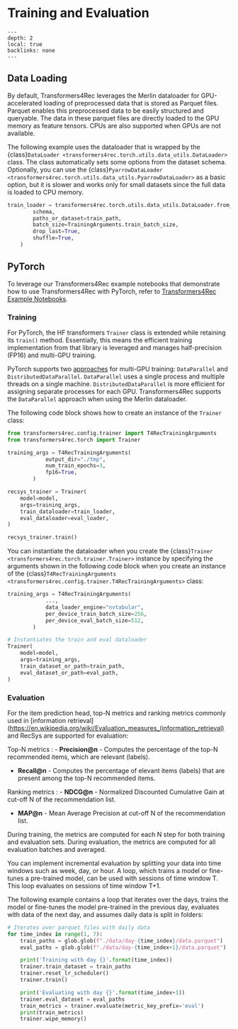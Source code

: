 # Training and Evaluation

```{contents}
---
depth: 2
local: true
backlinks: none
---
```

## Data Loading

By default, Transformers4Rec leverages the Merlin dataloader for GPU-accelerated loading of preprocessed data that is stored as Parquet files.
Parquet enables this preprocessed data to be easily structured and queryable.
The data in these parquet files are directly loaded to the GPU memory as feature tensors.
CPUs are also supported when GPUs are not available.

The following example uses the dataloader that is wrapped by the {class}`DataLoader <transformers4rec.torch.utils.data_utils.DataLoader>` class.
The class automatically sets some options from the dataset schema.
Optionally, you can use the {class}`PyarrowDataLoader <transformers4rec.torch.utils.data_utils.PyarrowDataLoader>` as a basic option, but it is slower and works only for small datasets since the full data is loaded to CPU memory.

```python
train_loader = transformers4rec.torch.utils.data_utils.DataLoader.from_schema(
        schema,
        paths_or_dataset=train_path,
        batch_size=TrainingArguments.train_batch_size,
        drop_last=True,
        shuffle=True,
    )
```

## PyTorch

To leverage our Transformers4Rec example notebooks that demonstrate how to use Transformers4Rec with PyTorch, refer to [Transformers4Rec Example Notebooks](./examples).

### Training 

For PyTorch, the HF transformers `Trainer` class is extended while retaining its `train()` method.
Essentially, this means the efficient training implementation from that library is leveraged and manages half-precision (FP16) and multi-GPU training.

PyTorch supports two [approaches](https://pytorch.org/tutorials/intermediate/ddp_tutorial.html) for multi-GPU training: `DataParallel` and `DistributedDataParallel`.
`DataParallel` uses a single process and multiple threads on a single machine.
`DistributedDataParallel` is more efficient for assigning separate processes for each GPU.
Transformers4Rec supports the `DataParallel` approach when using the Merlin dataloader.

The following code block shows how to create an instance of the `Trainer` class:

```python
from transformers4rec.config.trainer import T4RecTrainingArguments
from transformers4rec.torch import Trainer

training_args = T4RecTrainingArguments(
            output_dir="./tmp",
            num_train_epochs=3,
            fp16=True,
        )

recsys_trainer = Trainer(
    model=model,
    args=training_args,
    train_dataloader=train_loader,
    eval_dataloader=eval_loader,
)

recsys_trainer.train()
```

You can instantiate the dataloader when you create the {class}`Trainer <transformers4rec.torch.trainer.Trainer>` instance by specifying the arguments shown in the following code block when you create an instance of the {class}`T4RecTrainingArguments <transformers4rec.config.trainer.T4RecTrainingArguments>` class:

```python
training_args = T4RecTrainingArguments(
            ...,
            data_loader_engine="nvtabular",
            per_device_train_batch_size=256,
            per_device_eval_batch_size=512,
        )

# Instantiates the train and eval dataloader
Trainer(
    model=model,
    args=training_args,
    train_dataset_or_path=train_path,
    eval_dataset_or_path=eval_path,
)
```

### Evaluation

For the item prediction head, top-N metrics and ranking metrics commonly used in [information retrieval](https://en.wikipedia.org/wiki/Evaluation_measures_(information_retrieval) and RecSys are supported for evaluation:

Top-N metrics
: - **Precision@n** - Computes the percentage of the top-N recommended items, which are relevant (labels).
  - **Recall@n** - Computes the percentage of elevant items (labels) that are present among the top-N recommended items.

Ranking metrics
: - **NDCG@n** - Normalized Discounted Cumulative Gain at cut-off N of the recommendation list.
  - **MAP@n** - Mean Average Precision at cut-off N of the recommendation list.

During training, the metrics are computed for each N step for both training and evaluation sets.
During evaluation, the metrics are computed for all evaluation batches and averaged.

You can implement incremental evaluation by splitting your data into time windows such as week, day, or hour.
A loop, which trains a model or fine-tunes a pre-trained model, can be used with sessions of time window T.
This loop evaluates on sessions of time window T+1.

The following example contains a loop that iterates over the days, trains the model or fine-tunes the model pre-trained in the previous day, evaluates with data of the next day, and assumes daily data is split in folders:

```python
# Iterates over parquet files with daily data
for time_index in range(1, 7):
    train_paths = glob.glob(f"./data/day-{time_index}/data.parquet")
    eval_paths = glob.glob(f"./data/day-{time_index+1}/data.parquet")

    print('Training with day {}'.format(time_index))
    trainer.train_dataset = train_paths
    trainer.reset_lr_scheduler()
    trainer.train()

    print('Evaluating with day {}'.format(time_index+1))
    trainer.eval_dataset = eval_paths
    train_metrics = trainer.evaluate(metric_key_prefix='eval')
    print(train_metrics)
    trainer.wipe_memory()

```
